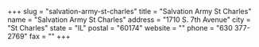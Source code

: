 +++
slug = "salvation-army-st-charles"
title = "Salvation Army St Charles"
name = "Salvation Army St Charles"
address = "1710 S. 7th Avenue"
city = "St Charles"
state = "IL"
postal = "60174"
website = ""
phone = "630 377-2769"
fax = ""
+++
